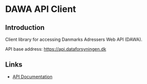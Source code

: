 # DAWA API Client


## Introduction

Client library for accessing Danmarks Adressers Web API (DAWA).

API base address: https://api.dataforsyningen.dk


## Links

- [API Documentation](https://dawadocs.dataforsyningen.dk/dok/api)


